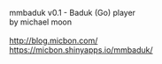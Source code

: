 mmbaduk v0.1 - Baduk (Go) player <br/>
by michael moon <br/><br/>
http://blog.micbon.com/ <br/>
https://micbon.shinyapps.io/mmbaduk/ <br/>
